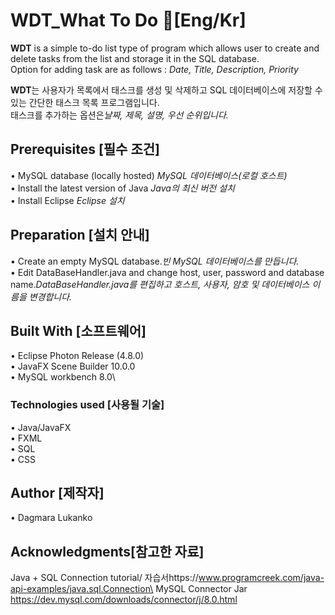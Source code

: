 # WDT_What To Do :page_with_curl:[Eng/Kr]
**WDT** is a simple to-do list type of program which allows user to create and delete tasks from the list and storage it in the SQL database.\
Option for adding task are as follows : *Date, Title, Description, Priority*

**WDT**는 사용자가 목록에서 태스크를 생성 및 삭제하고 SQL 데이터베이스에 저장할 수 있는 간단한 태스크 목록 프로그램입니다.\
태스크를 추가하는 옵션은*날짜, 제목, 설명, 우선 순위입니다.*

## Prerequisites [필수 조건]
•	MySQL database (locally hosted) *MySQL 데이터베이스(로컬 호스트)*\
•	Install the latest version of Java *Java의 최신 버전 설치*\
•	Install Eclipse *Eclipse 설치*

## Preparation [설치 안내]
•	Create an empty MySQL database.*빈 MySQL 데이터베이스를 만듭니다.*\
•	Edit DataBaseHandler.java and change host, user, password and database name.*DataBaseHandler.java를 편집하고 호스트, 사용자, 암호 및 데이터베이스 이름을 변경합니다.*

## Built With [소프트웨어]
•	Eclipse Photon Release (4.8.0)\
•	JavaFX Scene Builder 10.0.0\
•	MySQL workbench 8.0\

### Technologies used [사용될 기술]
•	Java/JavaFX\
•	FXML\
•	SQL\
•	CSS

## Author [제작자]
•	Dagmara Lukanko 

## Acknowledgments[참고한 자료]
Java + SQL Connection tutorial/ 자습서https://www.programcreek.com/java-api-examples/java.sql.Connection\
MySQL Connector Jar https://dev.mysql.com/downloads/connector/j/8.0.html
